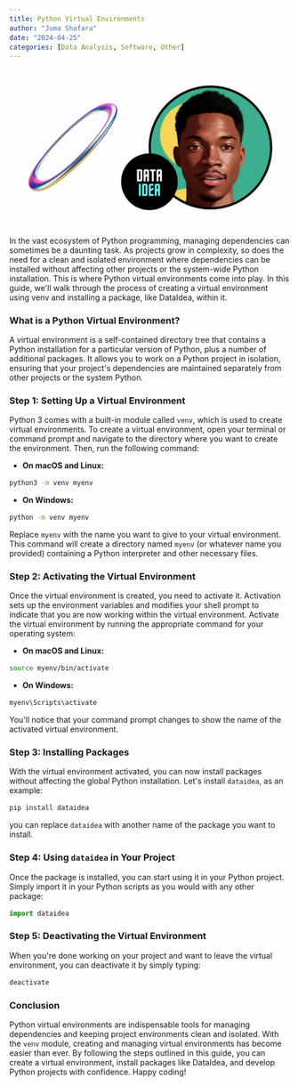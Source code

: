 ```yaml
---
title: Python Virtual Environments
author: "Juma Shafara"
date: "2024-04-25"
categories: [Data Analysis, Software, Other]
---
```


![Photo by DATAIDEA](thumbnail.png)

In the vast ecosystem of Python programming, managing dependencies can sometimes be a daunting task. As projects grow in complexity, so does the need for a clean and isolated environment where dependencies can be installed without affecting other projects or the system-wide Python installation. This is where Python virtual environments come into play. In this guide, we'll walk through the process of creating a virtual environment using venv and installing a package, like DataIdea, within it.

### What is a Python Virtual Environment?

A virtual environment is a self-contained directory tree that contains a Python installation for a particular version of Python, plus a number of additional packages. It allows you to work on a Python project in isolation, ensuring that your project's dependencies are maintained separately from other projects or the system Python.

### Step 1: Setting Up a Virtual Environment

Python 3 comes with a built-in module called `venv`, which is used to create virtual environments. To create a virtual environment, open your terminal or command prompt and navigate to the directory where you want to create the environment. Then, run the following command:

- **On macOS and Linux:**
```bash
python3 -m venv myenv
```

- **On Windows:**
```bash
python -m venv myenv
```

Replace `myenv` with the name you want to give to your virtual environment. This command will create a directory named `myenv` (or whatever name you provided) containing a Python interpreter and other necessary files.

### Step 2: Activating the Virtual Environment

Once the virtual environment is created, you need to activate it. Activation sets up the environment variables and modifies your shell prompt to indicate that you are now working within the virtual environment. Activate the virtual environment by running the appropriate command for your operating system:

- **On macOS and Linux:**
```bash
source myenv/bin/activate
```

- **On Windows:**
```bash
myenv\Scripts\activate
```

You'll notice that your command prompt changes to show the name of the activated virtual environment.

### Step 3: Installing Packages

With the virtual environment activated, you can now install packages without affecting the global Python installation. Let's install `dataidea`, as an example:

```bash
pip install dataidea
```

you can replace `dataidea` with another name of the package you want to install.

### Step 4: Using `dataidea` in Your Project

Once the package is installed, you can start using it in your Python project. Simply import it in your Python scripts as you would with any other package:

```python
import dataidea
```

### Step 5: Deactivating the Virtual Environment

When you're done working on your project and want to leave the virtual environment, you can deactivate it by simply typing:

```bash
deactivate
```

### Conclusion

Python virtual environments are indispensable tools for managing dependencies and keeping project environments clean and isolated. With the `venv` module, creating and managing virtual environments has become easier than ever. By following the steps outlined in this guide, you can create a virtual environment, install packages like DataIdea, and develop Python projects with confidence. Happy coding!

